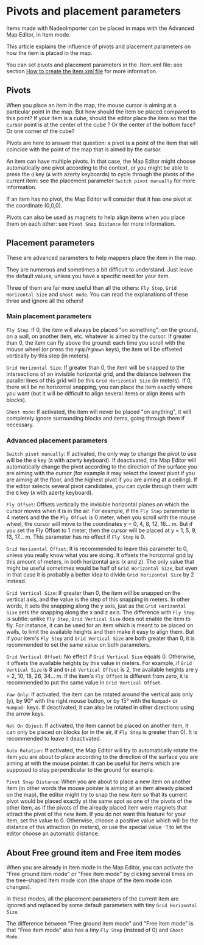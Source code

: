# Pivots and placement parameters

Items made with NadeoImporter can be placed in maps with the Advanced Map Editor, in Item mode.

This article explains the influence of pivots and placement parameters on how the item is placed in the map.

You can set pivots and placement parameters in the .Item.xml file: see section [How to create the Item xml file] for more information.


## Pivots

When you place an item in the map, the mouse cursor is aiming at a particular point in the map. But how should the item be placed compared to this point? If your item is a cube, should the editor place the item so that the cursor point is at the center of the cube ? Or the center of the bottom face? Or one corner of the cube?

Pivots are here to answer that question: a pivot is a point of the item that will coincide with the point of the map that is aimed by the cursor.

An item can have multiple pivots. In that case, the Map Editor might choose automatically one pivot according to the context, or you might be able to press the `Q` key (`A` with azerty keyboards) to cycle through the pivots of the current item: see the placement parameter `Switch pivot manually` for more information.

If an item has no pivot, the Map Editor will consider that it has one pivot at the coordinate (0,0,0).

Pivots can also be used as magnets to help align items when you place them on each other: see `Pivot Snap Distance` for more information.


## Placement parameters

These are advanced parameters to help mappers place the item in the map.

They are numerous and sometimes a bit difficult to understand. Just leave the default values, unless you have a specific need for your item.

Three of them are far more useful than all the others: `Fly Step`, `Grid Horizontal Size` and `Ghost mode`. You can read the explanations of these three and ignore all the others!


### Main placement parameters

`Fly Step`: If 0, the item will always be placed "on something": on the ground, on a wall, on another item, etc. whatever is aimed by the cursor. If greater than 0, the item can fly above the ground: each time you scroll with the mouse wheel (or press the `PgUp`/`PgDown` keys), the item will be offseted vertically by this step (in meters).

`Grid Horizontal Size`: If greater than 0, the item will be snapped to the intersections of an invisible horizontal grid, and the distance between the parallel lines of this grid will be this `Grid Horizontal Size` (in meters). If 0, there will be no horizontal snapping, you can place the item exactly where you want (but it will be difficult to align several items or align items with blocks).

`Ghost mode`: If activated, the item will never be placed "on anything", it will completely ignore surrounding blocks and items, going through them if necessary.


### Advanced placement parameters

`Switch pivot manually`: If activated, the only way to change the pivot to use will be the `Q` key (`A` with azerty keyboard). If deactivated, the Map Editor will automatically change the pivot according to the direction of the surface you are aiming with the cursor (for example it may select the lowest pivot if you are aiming at the floor, and the highest pivot if you are aiming at a ceiling). If the editor selects several pivot candidates, you can cycle through them with the `Q` key (`A` with azerty keyboard).

`Fly Offset`: Offsets vertically the invisible horizontal planes on which the cursor moves when it is in the air. For example, if the `Fly Step` parameter is 4 meters and the the `Fly Offset` is 0 meter, when you scroll with the mouse wheel, the cursor will move to the coordinates y = 0, 4, 8, 12, 16... m. But if you set the Fly Offset to 1 meter, then the cursor will be placed at y = 1, 5, 9, 13, 17... m. This parameter has no effect if `Fly Step` is 0.

`Grid Horizontal Offset`: It is recommended to leave this parameter to 0, unless you really know what you are doing. It offsets the horizontal grid by this amount of meters, in both horizontal axis (x and z). The only value that might be useful sometimes would be half of `Grid Horizontal Size`, but even in that case it is probably a better idea to divide `Grid Horizontal Size` by 2 instead.

`Grid Vertical Size`: If greater than 0, the item will be snapped on the vertical axis, and the value is the step of this snapping in meters. In other words, it sets the snapping along the y axis, just as the `Grid Horizontal Size` sets the snapping along the x and z axis. The difference with `Fly Step` is subtle: unlike `Fly Step`, `Grid Vertical Size` does not enable the item to fly. For instance, it can be used for an item which is meant to be placed on walls, to limit the available heights and then make it easy to align them. But if your item's `Fly Step` and `Grid Vertical Size` are both greater than 0, it is recommended to set the same value on both parameters.

`Grid Vertical Offset`: No effect if `Grid Vertical Size` equals 0. Otherwise, it offsets the available heights by this value in meters. For example, if `Grid Vertical Size` is 8 and `Grid Vertical Offset` is 2, the available heights are y = 2, 10, 18, 26, 34... m. If the item's `Fly Offset` is different from zero, it is recommended to put the same value in `Grid Vertical Offset`.

`Yaw Only`: If activated, the item can be rotated around the vertical axis only (y), by 90° with the right mouse button, or by 15° with the `Numpad+` or `Numpad-` keys. If deactivated, it can also be rotated in other directions using the arrow keys.

`Not On Object`: If activated, the item cannot be placed on another item, it can only be placed on blocks (or in the air, if `Fly Step` is greater than 0). It is recommended to leave it deactivated.

`Auto Rotation`: If activated, the Map Editor will try to automatically rotate the item you are about to place according to the direction of the surface you are aiming at with the mouse pointer. It can be useful for items which are supposed to stay perpendicular to the ground for example.

`Pivot Snap Distance`: When you are about to place a new item on another item (in other words the mouse pointer is aiming at an item already placed on the map), the editor might try to snap the new item so that its current pivot would be placed exactly at the same spot as one of the pivots of the other item, as if the pivots of the already placed item were magnets that attract the pivot of the new item. If you do not want this feature for your item, set the value to 0. Otherwise, choose a positive value which will be the distance of this attraction (in meters), or use the special value -1 to let the editor choose an automatic distance.


## About Free ground item and Free item modes

When you are already in Item mode in the Map Editor, you can activate the "Free ground item mode" or "Free item mode" by clicking several times on the tree-shaped Item mode icon (the shape of the item mode icon changes).

In these modes, all the placement parameters of the current item are ignored and replaced by some default parameters with tiny `Grid Horizontal Size`.

The difference between "Free ground item mode" and "Free item mode" is that "Free item mode" also has a tiny `Fly Step` (instead of 0) and `Ghost Mode`.


[How to create the Item xml file]: <https://doc.trackmania.com/nadeo-importer/05-how-to-create-the-item-xml-file>
